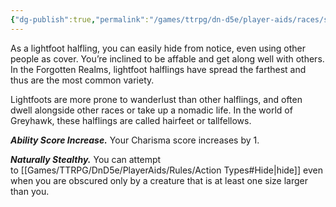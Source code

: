 ```yaml
---
{"dg-publish":true,"permalink":"/games/ttrpg/dn-d5e/player-aids/races/sub-races/halfling-subrace-lightfoot/","tags":["TTRPG/DND/5e"]}
---
```



As a lightfoot halfling, you can easily hide from notice, even using other people as cover. You’re inclined to be affable and get along well with others. In the Forgotten Realms, lightfoot halflings have spread the farthest and thus are the most common variety.

Lightfoots are more prone to wanderlust than other halflings, and often dwell alongside other races or take up a nomadic life. In the world of Greyhawk, these halflings are called hairfeet or tallfellows.

_**Ability Score Increase.**_ Your Charisma score increases by 1.

_**Naturally Stealthy.**_ You can attempt to [[Games/TTRPG/DnD5e/PlayerAids/Rules/Action Types#Hide\|hide]] even when you are obscured only by a creature that is at least one size larger than you.